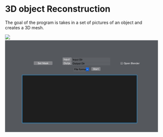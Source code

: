 # 3D object Reconstruction

The goal of the program is takes in a set of pictures of an object and creates a 3D mesh.

![](images/imag.jpg)
![](images/program.jpg)
